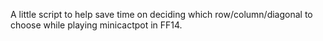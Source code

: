 A little script to help save time on deciding which row/column/diagonal to choose while playing minicactpot in FF14.
